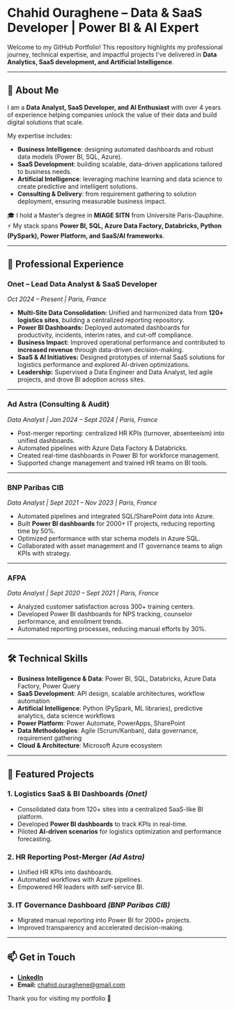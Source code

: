 # Chahid Ouraghene – Data & SaaS Developer | Power BI & AI Expert  

Welcome to my GitHub Portfolio! This repository highlights my professional journey, technical expertise, and impactful projects I've delivered in **Data Analytics, SaaS development, and Artificial Intelligence**.  

---

## 👋 About Me  

I am a **Data Analyst, SaaS Developer, and AI Enthusiast** with over 4 years of experience helping companies unlock the value of their data and build digital solutions that scale.  

My expertise includes:  
- **Business Intelligence**: designing automated dashboards and robust data models (Power BI, SQL, Azure).  
- **SaaS Development**: building scalable, data-driven applications tailored to business needs.  
- **Artificial Intelligence**: leveraging machine learning and data science to create predictive and intelligent solutions.  
- **Consulting & Delivery**: from requirement gathering to solution deployment, ensuring measurable business impact.  

🎓 I hold a Master’s degree in **MIAGE SITN** from Université Paris-Dauphine.  
⚡ My stack spans **Power BI, SQL, Azure Data Factory, Databricks, Python (PySpark), Power Platform, and SaaS/AI frameworks**.  

---

## 💼 Professional Experience  

### **Onet – Lead Data Analyst & SaaS Developer**  
*Oct 2024 – Present | Paris, France*  

- **Multi-Site Data Consolidation:** Unified and harmonized data from **120+ logistics sites**, building a centralized reporting repository.  
- **Power BI Dashboards:** Deployed automated dashboards for productivity, incidents, interim rates, and cut-off compliance.  
- **Business Impact:** Improved operational performance and contributed to **increased revenue** through data-driven decision-making.  
- **SaaS & AI Initiatives:** Designed prototypes of internal SaaS solutions for logistics performance and explored AI-driven optimizations.  
- **Leadership:** Supervised a Data Engineer and Data Analyst, led agile projects, and drove BI adoption across sites.  

---

### **Ad Astra (Consulting & Audit)**  
*Data Analyst | Jan 2024 – Sept 2024 | Paris, France*  

- Post-merger reporting: centralized HR KPIs (turnover, absenteeism) into unified dashboards.  
- Automated pipelines with Azure Data Factory & Databricks.  
- Created real-time dashboards in Power BI for workforce management.  
- Supported change management and trained HR teams on BI tools.  

---

### **BNP Paribas CIB**  
*Data Analyst | Sept 2021 – Nov 2023 | Paris, France*  

- Automated pipelines and integrated SQL/SharePoint data into Azure.  
- Built **Power BI dashboards** for 2000+ IT projects, reducing reporting time by 50%.  
- Optimized performance with star schema models in Azure SQL.  
- Collaborated with asset management and IT governance teams to align KPIs with strategy.  

---

### **AFPA**  
*Data Analyst | Sept 2020 – Sept 2021 | Paris, France*  

- Analyzed customer satisfaction across 300+ training centers.  
- Developed Power BI dashboards for NPS tracking, counselor performance, and enrollment trends.  
- Automated reporting processes, reducing manual efforts by 30%.  

---

## 🛠️ Technical Skills  

- **Business Intelligence & Data**: Power BI, SQL, Databricks, Azure Data Factory, Power Query  
- **SaaS Development**: API design, scalable architectures, workflow automation  
- **Artificial Intelligence**: Python (PySpark, ML libraries), predictive analytics, data science workflows  
- **Power Platform**: Power Automate, PowerApps, SharePoint  
- **Data Methodologies**: Agile (Scrum/Kanban), data governance, requirement gathering  
- **Cloud & Architecture**: Microsoft Azure ecosystem  

---

## 📂 Featured Projects  

### **1. Logistics SaaS & BI Dashboards** *(Onet)*  
- Consolidated data from 120+ sites into a centralized SaaS-like BI platform.  
- Developed **Power BI dashboards** to track KPIs in real-time.  
- Piloted **AI-driven scenarios** for logistics optimization and performance forecasting.  

### **2. HR Reporting Post-Merger** *(Ad Astra)*  
- Unified HR KPIs into dashboards.  
- Automated workflows with Azure pipelines.  
- Empowered HR leaders with self-service BI.  

### **3. IT Governance Dashboard** *(BNP Paribas CIB)*  
- Migrated manual reporting into Power BI for 2000+ projects.  
- Improved transparency and accelerated decision-making.  

---

## 📫 Get in Touch  

- **[LinkedIn](https://www.linkedin.com/in/chahidouraghene/)**  
- **Email:** chahid.ouraghene@gmail.com  

Thank you for visiting my portfolio 🚀  
